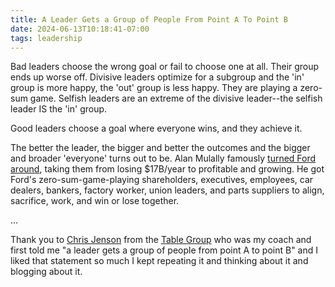```yaml
---
title: A Leader Gets a Group of People From Point A To Point B
date: 2024-06-13T10:18:41-07:00
tags: leadership
---
```

Bad leaders choose the wrong goal or fail to choose one at all. Their group ends up worse off. Divisive leaders optimize for a subgroup and the 'in' group is more happy, the 'out' group is less happy. They are playing a zero-sum game. Selfish leaders are an extreme of the divisive leader--the selfish leader IS the 'in' group.

Good leaders choose a goal where everyone wins, and they achieve it.

The better the leader, the bigger and better the outcomes and the bigger and broader 'everyone' turns out to be. Alan Mulally famously [turned Ford around][3], taking them from losing $17B/year to profitable and growing. He got Ford's zero-sum-game-playing shareholders, executives, employees, car dealers, bankers, factory worker, union leaders, and parts suppliers to align, sacrifice, work, and win or lose together.

...

Thank you to [Chris Jenson][1] from the [Table Group][2] who was my coach and first told me "a leader gets a group of people from point A to point B" and I liked that statement so much I kept repeating it and thinking about it and blogging about it.

[1]: https://files.tablegroup.com/wp-content/uploads/2020/12/09201856/TTGBio-Jenson-050620.pdf
[2]: https://www.tablegroup.com/
[3]: https://www.amazon.com/American-Icon-Mulally-Fight-Company/dp/0307886069
